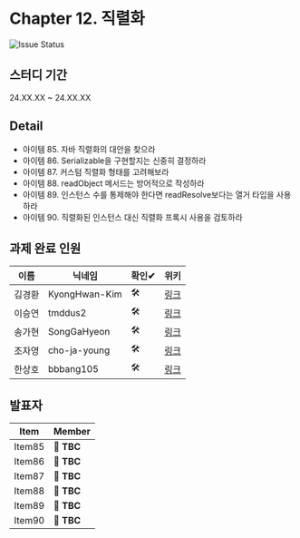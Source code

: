 # Chapter 12. 직렬화
![Issue Status](https://img.shields.io/badge/Issue_11-TO_DO-yellow)

## 스터디 기간
24.XX.XX ~ 24.XX.XX

## Detail
- 아이템 85. 자바 직렬화의 대안을 찾으라
- 아이템 86. Serializable을 구현할지는 신중히 결정하라
- 아이템 87. 커스텀 직렬화 형태를 고려해보라
- 아이템 88. readObject 메서드는 방어적으로 작성하라
- 아이템 89. 인스턴스 수를 통제해야 한다면 readResolve보다는 열거 타입을 사용하라
- 아이템 90. 직렬화된 인스턴스 대신 직렬화 프록시 사용을 검토하라

## 과제 완료 인원
|이름|닉네임|확인✔|위키|
|---|------|----|---|
|김경환|KyongHwan-Kim|🛠|[링크](/effective-java/chapter12/KyongHwan-Kim)|
|이승연|tmddus2|🛠|[링크](/effective-java/chapter12/tmddus2)|
|송가현|SongGaHyeon|🛠|[링크](/effective-java/chapter12/Songanni)|
|조자영|cho-ja-young|🛠|[링크](/effective-java/chapter12/cho-ja-young)|
|한상호|bbbang105|🛠|[링크](/effective-java/chapter12/bbbang105)|


## 발표자
|Item|Member|
|----|------|
|Item85| **🎉 TBC**|
|Item86| **🎉 TBC**|
|Item87| **🎉 TBC**|
|Item88| **🎉 TBC**|
|Item89| **🎉 TBC**|
|Item90| **🎉 TBC**|






